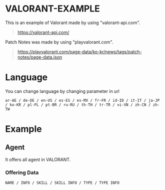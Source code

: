 # VALORANT-EXAMPLE
This is an example of Valorant made by using "valorant-api.com".
> https://valorant-api.com/

Patch Notes was made by using "playvalorant.com".
> https://playvalorant.com/page-data/ko-kr/news/tags/patch-notes/page-data.json
# Language
You can change language by changing parameter in url
```
ar-AE / de-DE / en-US / es-ES / es-MX / fr-FR / id-ID / it-IT / ja-JP / ko-KR / pl-PL / pt-BR / ru-RU / th-TH / tr-TR / vi-VN / zh-CN / zh-TW
```
# Example
## Agent
It offers all agent in VALORANT.
### Offering Data
```
NAME / INFO / SKILL / SKILL INFO / TYPE / TYPE INFO
```

